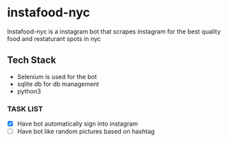 # instafood-nyc

Instafood-nyc is a instagram bot that scrapes instagram for the best quality food and restaturant spots in nyc

## Tech Stack

- Selenium is used for the bot
- sqlite db for db management
- python3

### TASK LIST

- [x] Have bot automatically sign into instagram
- [ ] Have bot like random pictures based on hashtag
